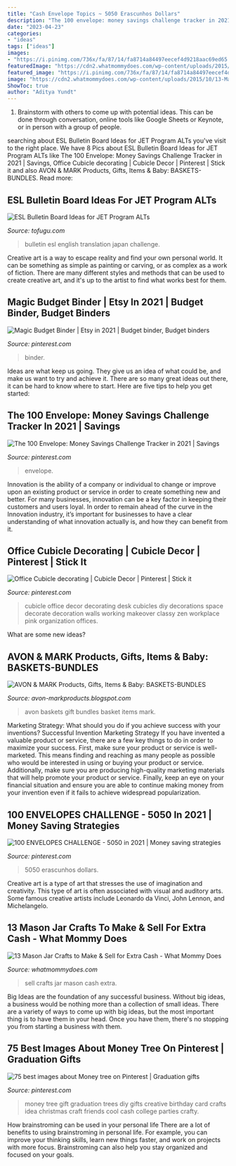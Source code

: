 ```yaml
---
title: "Cash Envelope Topics ~ 5050 Erascunhos Dollars"
description: "The 100 envelope: money savings challenge tracker in 2021"
date: "2023-04-23"
categories:
- "ideas"
tags: ["ideas"]
images:
- "https://i.pinimg.com/736x/fa/87/14/fa8714a84497eecef4d9218aac69ed65.jpg"
featuredImage: "https://cdn2.whatmommydoes.com/wp-content/uploads/2015/10/13-Mason-Jar-Crafts-to-Make-and-Sell-for-Extra-Cash.jpg"
featured_image: "https://i.pinimg.com/736x/fa/87/14/fa8714a84497eecef4d9218aac69ed65.jpg"
image: "https://cdn2.whatmommydoes.com/wp-content/uploads/2015/10/13-Mason-Jar-Crafts-to-Make-and-Sell-for-Extra-Cash.jpg"
ShowToc: true
author: "Aditya Yundt"
---
```



1. Brainstorm with others to come up with potential ideas. This can be done through conversation, online tools like Google Sheets or Keynote, or in person with a group of people.

	

		
searching about ESL Bulletin Board Ideas for JET Program ALTs you've visit to the right place. We have 8 Pics about ESL Bulletin Board Ideas for JET Program ALTs like The 100 Envelope: Money Savings Challenge Tracker in 2021 | Savings, Office Cubicle decorating | Cubicle Decor | Pinterest | Stick it and also AVON &amp; MARK Products, Gifts, Items &amp; Baby: BASKETS-BUNDLES. Read more:
		
    
## ESL Bulletin Board Ideas For JET Program ALTs

<img loading=lazy src="https://files.tofugu.com/articles/japan/2016-09-27-esl-bulletin-board-ideas/translation-thumb.jpg" onerror="this.onerror=null;this.src='https://tse4.mm.bing.net/th?id=OIP.xyQQsTO-cZe8fmjD1JETTQHaEb&amp;pid=15.1';" alt="ESL Bulletin Board Ideas for JET Program ALTs">

_Source: tofugu.com_

>bulletin esl english translation japan challenge. 

	

Creative art is a way to escape reality and find your own personal world. It can be something as simple as painting or carving, or as complex as a work of fiction. There are many different styles and methods that can be used to create creative art, and it's up to the artist to find what works best for them.

    
## Magic Budget Binder | Etsy In 2021 | Budget Binder, Budget Binders

<img loading=lazy src="https://i.pinimg.com/736x/75/4f/9f/754f9fb3bba91345615934c499d6bc9a.jpg" onerror="this.onerror=null;this.src='https://tse2.mm.bing.net/th?id=OIP.5KWoh25OcnWaoH9sHzYVpwHaJ4&amp;pid=15.1';" alt="Magic Budget Binder | Etsy in 2021 | Budget binder, Budget binders">

_Source: pinterest.com_

>binder. 

	

Ideas are what keep us going. They give us an idea of what could be, and make us want to try and achieve it. There are so many great ideas out there, it can be hard to know where to start. Here are five tips to help you get started: 

    
## The 100 Envelope: Money Savings Challenge Tracker In 2021 | Savings

<img loading=lazy src="https://i.pinimg.com/736x/fa/87/14/fa8714a84497eecef4d9218aac69ed65.jpg" onerror="this.onerror=null;this.src='https://tse2.mm.bing.net/th?id=OIP.4e5RSYDbb67UcFKS5tYYKAHaJl&amp;pid=15.1';" alt="The 100 Envelope: Money Savings Challenge Tracker in 2021 | Savings">

_Source: pinterest.com_

>envelope. 

	

Innovation is the ability of a company or individual to change or improve upon an existing product or service in order to create something new and better. For many businesses, innovation can be a key factor in keeping their customers and users loyal. In order to remain ahead of the curve in the Innovation industry, it’s important for businesses to have a clear understanding of what innovation actually is, and how they can benefit from it.

    
## Office Cubicle Decorating | Cubicle Decor | Pinterest | Stick It

<img loading=lazy src="https://s-media-cache-ak0.pinimg.com/736x/ba/f7/af/baf7af79a40274cf458ebd43bb43ec2d.jpg" onerror="this.onerror=null;this.src='https://tse3.mm.bing.net/th?id=OIP.f1rUVGW9FpXHIy63dnoqWQHaFi&amp;pid=15.1';" alt="Office Cubicle decorating | Cubicle Decor | Pinterest | Stick it">

_Source: pinterest.com_

>cubicle office decor decorating desk cubicles diy decorations space decorate decoration walls working makeover classy zen workplace pink organization offices. 

	

What are some new ideas?
 

    
## AVON &amp; MARK Products, Gifts, Items &amp; Baby: BASKETS-BUNDLES

<img loading=lazy src="https://4.bp.blogspot.com/-BORNbYc5Uf0/Ti5ShTmHFeI/AAAAAAAAAL0/NUazUSmd6VU/s1600/AVON+BASKETS+2_1.jpg" onerror="this.onerror=null;this.src='https://tse4.mm.bing.net/th?id=OIP.I3n8Dus1TAuHxOd_P5S-tAHaIi&amp;pid=15.1';" alt="AVON &amp; MARK Products, Gifts, Items &amp; Baby: BASKETS-BUNDLES">

_Source: avon-markproducts.blogspot.com_

>avon baskets gift bundles basket items mark. 

	

Marketing Strategy: What should you do if you achieve success with your inventions?
Successful Invention Marketing Strategy
If you have invented a valuable product or service, there are a few key things to do in order to maximize your success. First, make sure your product or service is well-marketed. This means finding and reaching as many people as possible who would be interested in using or buying your product or service. Additionally, make sure you are producing high-quality marketing materials that will help promote your product or service. Finally, keep an eye on your financial situation and ensure you are able to continue making money from your invention even if it fails to achieve widespread popularization.

    
## 100 ENVELOPES CHALLENGE - 5050 In 2021 | Money Saving Strategies

<img loading=lazy src="https://i.pinimg.com/736x/94/db/44/94db4417671a0ed249010e0b2a601027.jpg" onerror="this.onerror=null;this.src='https://tse1.mm.bing.net/th?id=OIP.QaqHHYHoerVlr_zLeN3ZogHaJl&amp;pid=15.1';" alt="100 ENVELOPES CHALLENGE - 5050 in 2021 | Money saving strategies">

_Source: pinterest.com_

>5050 erascunhos dollars. 

	

Creative art is a type of art that stresses the use of imagination and creativity. This type of art is often associated with visual and auditory arts. Some famous creative artists include Leonardo da Vinci, John Lennon, and Michelangelo.

    
## 13 Mason Jar Crafts To Make &amp; Sell For Extra Cash - What Mommy Does

<img loading=lazy src="https://cdn2.whatmommydoes.com/wp-content/uploads/2015/10/13-Mason-Jar-Crafts-to-Make-and-Sell-for-Extra-Cash.jpg" onerror="this.onerror=null;this.src='https://tse1.mm.bing.net/th?id=OIP.SGq2xJLHntXt8mn00jJtewHaLG&amp;pid=15.1';" alt="13 Mason Jar Crafts to Make &amp; Sell for Extra Cash - What Mommy Does">

_Source: whatmommydoes.com_

>sell crafts jar mason cash extra. 

	

Big Ideas are the foundation of any successful business. Without big ideas, a business would be nothing more than a collection of small ideas. There are a variety of ways to come up with big ideas, but the most important thing is to have them in your head. Once you have them, there's no stopping you from starting a business with them.

    
## 75 Best Images About Money Tree On Pinterest | Graduation Gifts

<img loading=lazy src="https://s-media-cache-ak0.pinimg.com/736x/ff/b5/81/ffb581880b2886ca38624739a0f796ed--money-trees-graduation-diy.jpg" onerror="this.onerror=null;this.src='https://tse3.mm.bing.net/th?id=OIP.WdU1n5pL0t2-5WKIs8CTHAHaJ6&amp;pid=15.1';" alt="75 best images about Money tree on Pinterest | Graduation gifts">

_Source: pinterest.com_

>money tree gift graduation trees diy gifts creative birthday card crafts idea christmas craft friends cool cash college parties crafty. 

	

How brainstroming can be used in your personal life
There are a lot of benefits to using brainstroming in personal life. For example, you can improve your thinking skills, learn new things faster, and work on projects with more focus. Brainstroming can also help you stay organized and focused on your goals.

